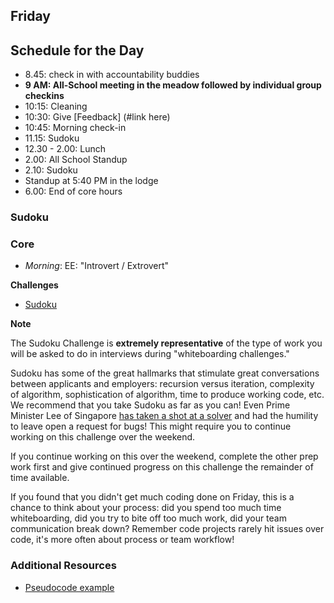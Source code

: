 ## Friday

## Schedule for the Day
- 8.45: check in with accountability buddies
- **9 AM: All-School meeting in the meadow followed by individual group checkins**
- 10:15: Cleaning
- 10:30: Give [Feedback] (#link here)
- 10:45: Morning check-in
- 11.15: Sudoku
- 12.30 - 2.00: Lunch
- 2.00: All School Standup
- 2.10: Sudoku
- Standup at 5:40 PM in the lodge
- 6.00: End of core hours

### Sudoku

### Core

- _Morning_: EE: "Introvert / Extrovert"

**Challenges**

- [Sudoku](../../../../sudoku-challenge)

**Note**

The Sudoku Challenge is **extremely representative**
of the type of work you will be asked to do in interviews during "whiteboarding
challenges."

Sudoku has some of the great hallmarks that stimulate great conversations
between applicants and employers: recursion versus iteration, complexity of
algorithm, sophistication of algorithm, time to produce working  code, etc.  We
recommend that you take Sudoku as far as you can!  Even Prime Minister Lee of
Singapore [has taken a shot at a solver][lee] and had the humility to leave
open a request for bugs! This might require you to continue working on this
challenge over the weekend.

If you continue working on this over the weekend, complete the other prep work
first and give continued progress on this challenge the remainder of time
available.

If you found that you didn't get much coding done on Friday, this is a chance
to think about your process: did you spend too much time whiteboarding, did you
try to bite off too much work, did your team communication break down? Remember
code projects rarely hit issues over code, it's more often about process or
team workflow!

### Additional Resources

- [Pseudocode example](../resources/translate_to_pseudocode.rb)

[lee]: https://arstechnica.com/information-technology/2015/05/prime-minister-of-singapore-shares-his-c-code-for-sudoku-solver/

